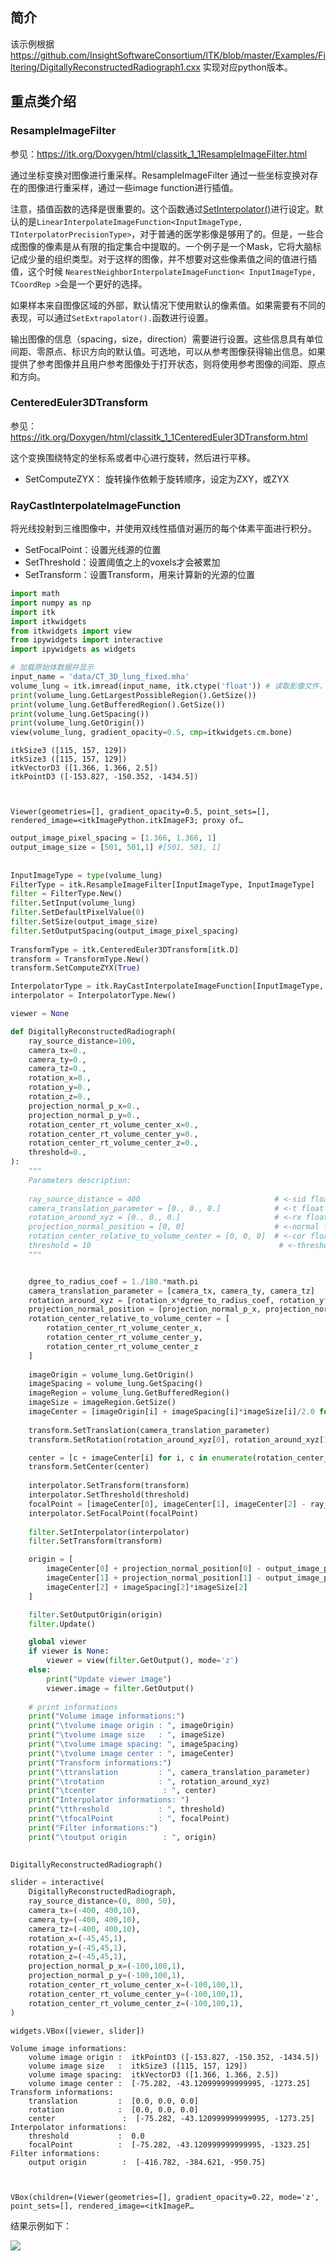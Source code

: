 
## 简介

该示例根据 https://github.com/InsightSoftwareConsortium/ITK/blob/master/Examples/Filtering/DigitallyReconstructedRadiograph1.cxx 实现对应python版本。

## 重点类介绍

### ResampleImageFilter

参见：https://itk.org/Doxygen/html/classitk_1_1ResampleImageFilter.html

通过坐标变换对图像进行重采样。ResampleImageFilter 通过一些坐标变换对存在的图像进行重采样，通过一些image function进行插值。

注意，插值函数的选择是很重要的。这个函数通过[SetInterpolator()](https://itk.org/Doxygen/html/classitk_1_1ResampleImageFilter.html#ac2d2efedb7d195170b2d8d424b2690c4)进行设定。默认的是`LinearInterpolateImageFunction<InputImageType, TInterpolatorPrecisionType>`，对于普通的医学影像是够用了的。但是，一些合成图像的像素是从有限的指定集合中提取的。一个例子是一个Mask，它将大脑标记成少量的组织类型。对于这样的图像，并不想要对这些像素值之间的值进行插值，这个时候 `NearestNeighborInterpolateImageFunction< InputImageType, TCoordRep >`会是一个更好的选择。

如果样本来自图像区域的外部，默认情况下使用默认的像素值。如果需要有不同的表现，可以通过`SetExtrapolator().`函数进行设置。

输出图像的信息（spacing，size，direction）需要进行设置。这些信息具有单位间距、零原点、标识方向的默认值。可选地，可以从参考图像获得输出信息。如果提供了参考图像并且用户参考图像处于打开状态，则将使用参考图像的间距、原点和方向。


### CenteredEuler3DTransform

参见：https://itk.org/Doxygen/html/classitk_1_1CenteredEuler3DTransform.html

这个变换围绕特定的坐标系或者中心进行旋转，然后进行平移。

- SetComputeZYX： 旋转操作依赖于旋转顺序，设定为ZXY，或ZYX

### RayCastInterpolateImageFunction

将光线投射到三维图像中，并使用双线性插值对遍历的每个体素平面进行积分。

- SetFocalPoint：设置光线源的位置
- SetThreshold：设置阈值之上的voxels才会被累加
- SetTransform：设置Transform，用来计算新的光源的位置



```python
import math
import numpy as np
import itk
import itkwidgets
from itkwidgets import view
from ipywidgets import interactive
import ipywidgets as widgets
```


```python
# 加载原始体数据并显示
input_name = 'data/CT_3D_lung_fixed.mha'
volume_lung = itk.imread(input_name, itk.ctype('float')) # 读取影像文件，并将数据格式转换为float
print(volume_lung.GetLargestPossibleRegion().GetSize())
print(volume_lung.GetBufferedRegion().GetSize())
print(volume_lung.GetSpacing())
print(volume_lung.GetOrigin())
view(volume_lung, gradient_opacity=0.5, cmp=itkwidgets.cm.bone)
```

    itkSize3 ([115, 157, 129])
    itkSize3 ([115, 157, 129])
    itkVectorD3 ([1.366, 1.366, 2.5])
    itkPointD3 ([-153.827, -150.352, -1434.5])



    Viewer(geometries=[], gradient_opacity=0.5, point_sets=[], rendered_image=<itkImagePython.itkImageF3; proxy of…



```python
output_image_pixel_spacing = [1.366, 1.366, 1]
output_image_size = [501, 501,1] #[501, 501, 1]
    
   
InputImageType = type(volume_lung)
FilterType = itk.ResampleImageFilter[InputImageType, InputImageType]
filter = FilterType.New()
filter.SetInput(volume_lung)
filter.SetDefaultPixelValue(0)
filter.SetSize(output_image_size)
filter.SetOutputSpacing(output_image_pixel_spacing)
    
TransformType = itk.CenteredEuler3DTransform[itk.D]
transform = TransformType.New()
transform.SetComputeZYX(True)

InterpolatorType = itk.RayCastInterpolateImageFunction[InputImageType, itk.D]
interpolator = InterpolatorType.New()

viewer = None

def DigitallyReconstructedRadiograph(
    ray_source_distance=100, 
    camera_tx=0., 
    camera_ty=0., 
    camera_tz=0.,
    rotation_x=0.,
    rotation_y=0.,
    rotation_z=0.,
    projection_normal_p_x=0.,
    projection_normal_p_y=0.,
    rotation_center_rt_volume_center_x=0.,
    rotation_center_rt_volume_center_y=0.,
    rotation_center_rt_volume_center_z=0.,
    threshold=0.,
):
    """
    Parameters description:
    
    ray_source_distance = 400                              # <-sid float>            Distance of ray source (focal point) focal point 400mm
    camera_translation_parameter = [0., 0., 0.]            # <-t float float float>  Translation parameter of the camera
    rotation_around_xyz = [0., 0., 0.]                     # <-rx float>             Rotation around x,y,z axis in degrees
    projection_normal_position = [0, 0]                    # <-normal float float>   The 2D projection normal position [default: 0x0mm]
    rotation_center_relative_to_volume_center = [0, 0, 0]  # <-cor float float float> The centre of rotation relative to centre of volume
    threshold = 10                                          # <-threshold float>      Threshold [default: 0]
    """


    dgree_to_radius_coef = 1./180.*math.pi
    camera_translation_parameter = [camera_tx, camera_ty, camera_tz]
    rotation_around_xyz = [rotation_x*dgree_to_radius_coef, rotation_y*dgree_to_radius_coef, rotation_z*dgree_to_radius_coef]
    projection_normal_position = [projection_normal_p_x, projection_normal_p_y]
    rotation_center_relative_to_volume_center = [
        rotation_center_rt_volume_center_x, 
        rotation_center_rt_volume_center_y, 
        rotation_center_rt_volume_center_z
    ]
    
    imageOrigin = volume_lung.GetOrigin()
    imageSpacing = volume_lung.GetSpacing()
    imageRegion = volume_lung.GetBufferedRegion()
    imageSize = imageRegion.GetSize()
    imageCenter = [imageOrigin[i] + imageSpacing[i]*imageSize[i]/2.0 for i in range(3)]
    
    transform.SetTranslation(camera_translation_parameter)
    transform.SetRotation(rotation_around_xyz[0], rotation_around_xyz[1], rotation_around_xyz[2])

    center = [c + imageCenter[i] for i, c in enumerate(rotation_center_relative_to_volume_center)]
    transform.SetCenter(center)
    
    interpolator.SetTransform(transform)
    interpolator.SetThreshold(threshold)
    focalPoint = [imageCenter[0], imageCenter[1], imageCenter[2] - ray_source_distance/2.0]
    interpolator.SetFocalPoint(focalPoint)
    
    filter.SetInterpolator(interpolator)
    filter.SetTransform(transform)

    origin = [
        imageCenter[0] + projection_normal_position[0] - output_image_pixel_spacing[0]*(output_image_size[0] - 1)/2.,
        imageCenter[1] + projection_normal_position[1] - output_image_pixel_spacing[1]*(output_image_size[1] - 1)/2.,
        imageCenter[2] + imageSpacing[2]*imageSize[2]
    ]

    filter.SetOutputOrigin(origin)
    filter.Update()

    global viewer
    if viewer is None:
        viewer = view(filter.GetOutput(), mode='z')
    else:
        print("Update viewer image")
        viewer.image = filter.GetOutput()
    
    # print informations
    print("Volume image informations:")
    print("\tvolume image origin : ", imageOrigin)
    print("\tvolume image size   : ", imageSize)
    print("\tvolume image spacing: ", imageSpacing)
    print("\tvolume image center : ", imageCenter)
    print("Transform informations:")
    print("\ttranslation         : ", camera_translation_parameter)
    print("\trotation            : ", rotation_around_xyz)
    print("\tcenter               : ", center)
    print("Interpolator informations: ")
    print("\tthreshold           : ", threshold)
    print("\tfocalPoint          : ", focalPoint)
    print("Filter informations:")
    print("\toutput origin        : ", origin)
  

DigitallyReconstructedRadiograph()

slider = interactive(
    DigitallyReconstructedRadiograph, 
    ray_source_distance=(0, 800, 50),
    camera_tx=(-400, 400,10), 
    camera_ty=(-400, 400,10), 
    camera_tz=(-400, 400,10),
    rotation_x=(-45,45,1),
    rotation_y=(-45,45,1),
    rotation_z=(-45,45,1),
    projection_normal_p_x=(-100,100,1),
    projection_normal_p_y=(-100,100,1),
    rotation_center_rt_volume_center_x=(-100,100,1),
    rotation_center_rt_volume_center_y=(-100,100,1),
    rotation_center_rt_volume_center_z=(-100,100,1),
)

widgets.VBox([viewer, slider])
```

    Volume image informations:
    	volume image origin :  itkPointD3 ([-153.827, -150.352, -1434.5])
    	volume image size   :  itkSize3 ([115, 157, 129])
    	volume image spacing:  itkVectorD3 ([1.366, 1.366, 2.5])
    	volume image center :  [-75.282, -43.120999999999995, -1273.25]
    Transform informations:
    	translation         :  [0.0, 0.0, 0.0]
    	rotation            :  [0.0, 0.0, 0.0]
    	center               :  [-75.282, -43.120999999999995, -1273.25]
    Interpolator informations: 
    	threshold           :  0.0
    	focalPoint          :  [-75.282, -43.120999999999995, -1323.25]
    Filter informations:
    	output origin        :  [-416.782, -384.621, -950.75]



    VBox(children=(Viewer(geometries=[], gradient_opacity=0.22, mode='z', point_sets=[], rendered_image=<itkImageP…

结果示例如下：

![](/image/itk_example_drr.png)

